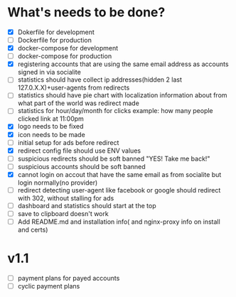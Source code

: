 # What's needs to be done?

- [x] Dokerfile for development
- [ ] Dockerfile for production
- [x] docker-compose for development
- [ ] docker-compose for production
- [x] registering accounts that are using the same email address as accounts signed in via socialite
- [ ] statistics should have collect ip addresses(hidden 2 last 127.0.X.X)+user-agents from redirects
- [ ] statistics should have pie chart with localization information about from what part of the world was redirect made
- [ ] statistics for hour/day/month for clicks example: how many people clicked link at 11:00pm
- [x] logo needs to be fixed
- [x] icon needs to be made
- [ ] initial setup for ads before redirect
- [x] redirect config file should use ENV values
- [ ] suspicious redirects should be soft banned "YES! Take me back!"
- [ ] suspicious accounts should be soft banned
- [x] cannot login on accout that have the same email as from socialite but login normally(no provider)
- [ ] redirect detecting user-agent like facebook or google should redirect with 302, without stalling for ads
- [ ] dashboard and statistics should start at the top
- [ ] save to clipboard doesn't work
- [ ] Add README.md and installation info( and nginx-proxy info on install and certs)

# v1.1
- [ ] payment plans for payed accounts
- [ ] cyclic payment plans